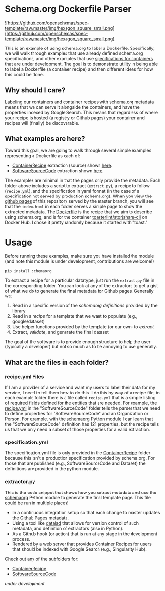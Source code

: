 # Schema.org Dockerfile Parser

![https://github.com/openschemas/spec-template/raw/master/img/hexagon_square_small.png](https://github.com/openschemas/spec-template/raw/master/img/hexagon_square_small.png)

This is an example of using schema.org to label a Dockerfile. Specifically, we will
walk through examples that use already defined schema.org specifications, and other
examples that use [specifications for containers](https://www.github.com/openschemas/spec-container)
 that are under development. The goal is to demonstrate utility in being able to 
label a Dockerfile (a container recipe) and then different ideas for how this could be done.

## Why should I care?

Labeling our containers and container recipes with schema.org metadata means that
we can serve it alongside the containers, and have the properties indexed by Google Search.
This means that regardless of where your recipe is hosted (a registry or Github pages)
your container and recipes will (finally) be discoverable.

## What examples are here?

Toward this goal, we are going to walk through several simple examples 
representing a Dockerfile as each of:

 - [ContainerRecipe](ContainerRecipe) extraction (source) shown [here](view-source:https://openbases.github.io/extractor-dockerfile/ContainerRecipe/index.html).
 - [SoftwareSourceCode](SoftwareSourceCode) extraction shown [here](view-source:https://openbases.github.io/extractor-dockerfile/SoftwareSourceCode/index.html)

The examples are minimal in that the pages only provide the metadata. 
Each folder above includes a script to extract (`extract.py`), 
a recipe to follow (`recipe.yml`), and the specification in yaml format (in the 
case of a specification not served by production schema.org). When you view
the [github pages](https://openbases.github.io/extractor-dockerfile) of this 
repository served by the master branch, you will see that the `index.html` 
in each folder serves a simple page to show the extracted metadata. The 
[Dockerfile](Dockerfile) is the recipe that we aim to describe using schema.org,
and is for the container [toasterlint/storjshare-cli](https://hub.docker.com/r/toasterlint/storjshare-cli/) on Docker Hub. I chose it pretty randomly because it started with
"toast."


# Usage

Before running these examples, make sure you have installed the module (and note
this module is under development, contributions are welcome!)

```bash
pip install schemaorg
```

To extract a recipe for a particular datatype, just run the `extract.py` file
in the corresponding folder. You can look at any of the extractors to get a gist
of what we do to generate the final metadata for Github pages. Generally we:

 1. Read in a specific version of the *schemaorg definitions* provided by the library
 2. Read in a *recipe* for a template that we want to populate (e.g., google/dataset)
 3. Use helper functions provided by the template (or our own) to *extract*
 4. Extract, *validate*, and generate the final dataset

The goal of the software is to provide enough structure to help the user (typically a developer)
but not so much as to be annoying to use generally.

## What are the files in each folder?

### recipe.yml Files

If I am a provider of a service and want my users to label their data for my service,
I need to tell them how to do this. I do this by way of a recipe file, in each
example folder there is a file called `recipe.yml` that is a simple listing of required fields defined for the entities that are needed. For example, the [recipe.yml](SoftwareSourceCode/recipe.yml) in the "SoftwareSourceCode" folder tells the parser that we need to define
properties for "SoftwareSourceCode" and an Organization or Person. For example.
with the [schemaorg](https://www.github.com/openschemas/schemaorg) Python module 
I can learn that the "SoftwareSourceCode" definition has 121 properties, 
but the recipe tells us that we only need a subset of those
properties for a valid extraction.

### specification.yml

The specification.yml file is only provided in the [ContainerRecipe](ContainerRecipe)
folder because this isn't a production specification provided by schema.org. For
those that are published (e.g., SoftwareSourceCode and Dataset) the definitions are
provided in the python module.

### extractor.py

This is the code snippet that shows how you extract metadata and use the 
[schemaorg](https://www.github.com/openschemas/schemaorg) Python module
to generate the final template page. This file could be run in multiple places!

 - In a continuous integration setup so that each change to master updates the Github Pages metadata.
 - Using a tool like [datalad](https://datalad.org) that allows for version control of such metadata, and definition of extractors (also in Python).
 - As a Github hook (or action) that is run at any stage in the development process.
 - Rendered by a web server that provides Container Recipes for users that should be indexed with Google Search (e.g., Singularity Hub).

Check out any of the subfolders for:

 - [ContainerRecipe](ContainerRecipe)
 - [SoftwareSourceCode](SoftwareSourceCode)

*under development*

